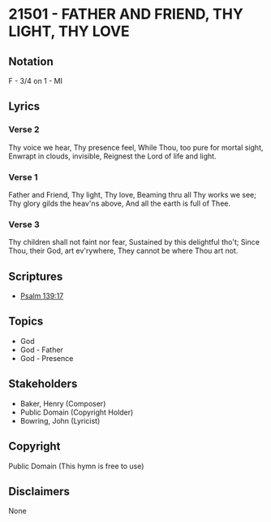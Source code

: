 # 21501 - FATHER AND FRIEND, THY LIGHT, THY LOVE

## Notation

F - 3/4 on 1 - MI

## Lyrics

### Verse 2

Thy voice we hear, Thy presence feel, While Thou, too pure for mortal sight, Enwrapt in clouds, invisible, Reignest the Lord of life and light.

### Verse 1

Father and Friend, Thy light, Thy love, Beaming thru all Thy works we see; Thy glory gilds the heav'ns above, And all the earth is full of Thee.

### Verse 3

Thy children shall not faint nor fear, Sustained by this delightful tho't; Since Thou, their God, art ev'rywhere, They cannot be where Thou art not.


## Scriptures

- [Psalm 139:17](https://www.biblegateway.com/passage/?search=Psalm%20139%3A17)

## Topics

- God
- God - Father
- God - Presence

## Stakeholders

- Baker, Henry (Composer)
- Public Domain (Copyright Holder)
- Bowring, John (Lyricist)

## Copyright

Public Domain
(This hymn is free to use)

## Disclaimers

None

